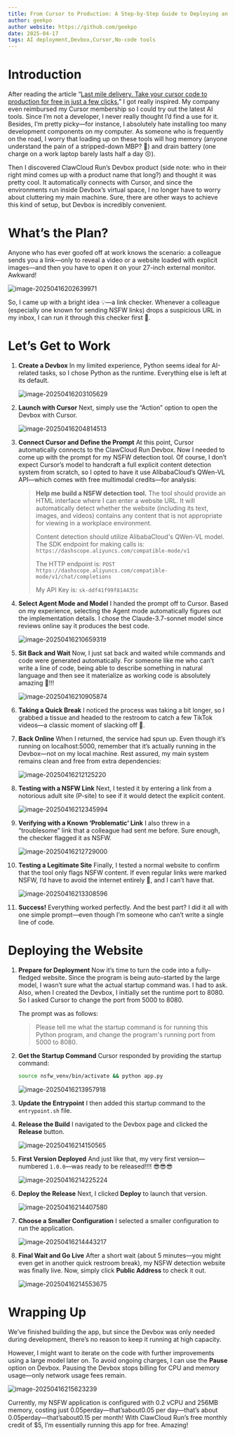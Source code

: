 ```yaml
---
title: From Cursor to Production: A Step-by-Step Guide to Deploying an NSFW Checker
author: geekpo
author website: https://github.com/geekpo
date: 2025-04-17
tags: AI deployment,Devbox,Cursor,No-code tools
---
```



# Introduction

After reading the article “[Last mile delivery. Take your cursor code to production for free in just a few clicks.](https://blog.run.claw.cloud/139/)” I got really inspired. My company even reimbursed my Cursor membership so I could try out the latest AI tools. Since I’m not a developer, I never really thought I’d find a use for it. Besides, I’m pretty picky—for instance, I absolutely hate installing too many development components on my computer. As someone who is frequently on the road, I worry that loading up on these tools will hog memory (anyone understand the pain of a stripped-down MBP? 🤪) and drain battery (one charge on a work laptop barely lasts half a day 😣).

Then I discovered ClawCloud Run’s Devbox product (side note: who in their right mind comes up with a product name that long?) and thought it was pretty cool. It automatically connects with Cursor, and since the environments run inside Devbox’s virtual space, I no longer have to worry about cluttering my main machine. Sure, there are other ways to achieve this kind of setup, but Devbox is incredibly convenient.

# What’s the Plan?

Anyone who has ever goofed off at work knows the scenario: a colleague sends you a link—only to reveal a video or a website loaded with explicit images—and then you have to open it on your 27-inch external monitor. Awkward!

![image-20250416202639971](./assets/image-e48f0937a0b946f3b1.png)

So, I came up with a bright idea 💡—a link checker. Whenever a colleague (especially one known for sending NSFW links) drops a suspicious URL in my inbox, I can run it through this checker first 🧐.

# Let’s Get to Work

1. **Create a Devbox**
    In my limited experience, Python seems ideal for AI-related tasks, so I chose Python as the runtime. Everything else is left at its default.

   ![image-20250416203105629](./assets/image-20250416203105629.png)

2. **Launch with Cursor**
    Next, simply use the “Action” option to open the Devbox with Cursor.

   ![image-20250416204814513](./assets/image-20250416204814513.png)

3. **Connect Cursor and Define the Prompt**
    At this point, Cursor automatically connects to the ClawCloud Run Devbox. Now I needed to come up with the prompt for my NSFW detection tool. Of course, I don’t expect Cursor’s model to handcraft a full explicit content detection system from scratch, so I opted to have it use AlibabaCloud’s QWen-VL API—which comes with free multimodal credits—for analysis:

   > **Help me build a NSFW detection tool.**
   >  The tool should provide an HTML interface where I can enter a website URL. It will automatically detect whether the website (including its text, images, and videos) contains any content that is not appropriate for viewing in a workplace environment.
   >
   > Content detection should utilize AlibabaCloud's QWen-VL model. The SDK endpoint for making calls is:
   >  `https://dashscope.aliyuncs.com/compatible-mode/v1`
   >
   > The HTTP endpoint is:
   >  `POST https://dashscope.aliyuncs.com/compatible-mode/v1/chat/completions`
   >
   > My API Key is: `sk-ddf41f99f814435c`

4. **Select Agent Mode and Model**
    I handed the prompt off to Cursor. Based on my experience, selecting the Agent mode automatically figures out the implementation details. I chose the Claude-3.7-sonnet model since reviews online say it produces the best code.

   ![image-20250416210659319](./assets/image-20250416210659319.png)

5. **Sit Back and Wait**
    Now, I just sat back and waited while commands and code were generated automatically. For someone like me who can’t write a line of code, being able to describe something in natural language and then see it materialize as working code is absolutely amazing 🤩!!!

   ![image-20250416210905874](./assets/image-20250416210905874.png)

6. **Taking a Quick Break**
    I noticed the process was taking a bit longer, so I grabbed a tissue and headed to the restroom to catch a few TikTok videos—a classic moment of slacking off 🤣.

7. **Back Online**
    When I returned, the service had spun up. Even though it’s running on localhost:5000, remember that it’s actually running in the Devbox—not on my local machine. Rest assured, my main system remains clean and free from extra dependencies:

   ![image-20250416212125220](./assets/image-20250416212125220.png)

8. **Testing with a NSFW Link**
    Next, I tested it by entering a link from a notorious adult site (P-site) to see if it would detect the explicit content.

   ![image-20250416212345994](./assets/image-20250416212345994.png)

9. **Verifying with a Known ‘Problematic’ Link**
    I also threw in a “troublesome” link that a colleague had sent me before. Sure enough, the checker flagged it as NSFW.

   ![image-20250416212729000](./assets/image-20250416212729000.png)

10. **Testing a Legitimate Site**
     Finally, I tested a normal website to confirm that the tool only flags NSFW content. If even regular links were marked NSFW, I’d have to avoid the internet entirely 🛜, and I can’t have that.

    ![image-20250416213308596](./assets/image-20250416213308596.png)

11. **Success!**
     Everything worked perfectly. And the best part? I did it all with one simple prompt—even though I’m someone who can’t write a single line of code.

# Deploying the Website

1. **Prepare for Deployment**
    Now it’s time to turn the code into a fully-fledged website. Since the program is being auto-started by the large model, I wasn’t sure what the actual startup command was. I had to ask. Also, when I created the Devbox, I initially set the runtime port to 8080. So I asked Cursor to change the port from 5000 to 8080.

   The prompt was as follows:

   > Please tell me what the startup command is for running this Python program, and change the program's running port from 5000 to 8080.

2. **Get the Startup Command**
    Cursor responded by providing the startup command:

   ```bash
   source nsfw_venv/bin/activate && python app.py
   ```

   ![image-20250416213957918](./assets/image-20250416213957918.png)

3. **Update the Entrypoint**
    I then added this startup command to the `entrypoint.sh` file.

4. **Release the Build**
    I navigated to the Devbox page and clicked the **Release** button.

   ![image-20250416214150565](./assets/image-20250416214150565.png)

5. **First Version Deployed**
    And just like that, my very first version—numbered `1.0.0`—was ready to be released!!!! 😎😎😎

   ![image-20250416214225224](./assets/image-20250416214225224.png)

6. **Deploy the Release**
    Next, I clicked **Deploy** to launch that version.

   ![image-20250416214407580](./assets/image-20250416214407580.png)

7. **Choose a Smaller Configuration**
    I selected a smaller configuration to run the application.

   ![image-20250416214443217](./assets/image-20250416214443217.png)

8. **Final Wait and Go Live**
    After a short wait (about 5 minutes—you might even get in another quick restroom break), my NSFW detection website was finally live. Now, simply click **Public Address** to check it out.

   ![image-20250416214553675](./assets/image-20250416214553675.png)

# Wrapping Up

We’ve finished building the app, but since the Devbox was only needed during development, there’s no reason to keep it running at high capacity.

However, I might want to iterate on the code with further improvements using a large model later on. To avoid ongoing charges, I can use the **Pause** option on Devbox. Pausing the Devbox stops billing for CPU and memory usage—only network usage fees remain.

![image-20250416215623239](./assets/image-20250416215623239.png)

Currently, my NSFW application is configured with 0.2 vCPU and 256MB memory, costing just 0.05perday—that’sabout0.05 per day—that’s about 0.05perday—that’sabout0.15 per month! With ClawCloud Run’s free monthly credit of $5, I’m essentially running this app for free. Amazing!